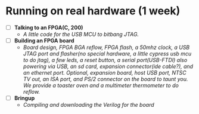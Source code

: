 # Running on real hardware (1 week)

- [ ] **Talking to an FPGA(C, 200)**
    - *A little code for the USB MCU to bitbang JTAG.*
- [ ] **Building an FPGA board**
    - *Board design, FPGA BGA reflow, FPGA flash, a 50mhz clock, a USB JTAG port and flasher(no special hardware, a little cypress usb mcu to do jtag), a few leds, a reset button, a serial port(USB-FTDI) also powering via USB, an sd card, expansion connector(ide cable?), and an ethernet port. Optional, expansion board, host USB port, NTSC TV out, an ISA port, and PS/2 connector on the board to taunt you. We provide a toaster oven and a multimeter thermometer to do reflow.*
- [ ] **Bringup**
    - *Compiling and downloading the Verilog for the board*
